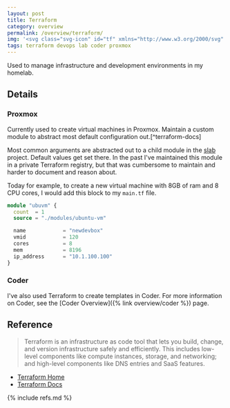 ```yaml
---
layout: post
title: Terraform
category: overview
permalink: /overview/terraform/
img: '<svg class="svg-icon" id="tf" xmlns="http://www.w3.org/2000/svg" viewBox="0 0 210 210"><polygon class="cls-1" points="102.58 46.91 141.41 69.33 141.41 114.16 102.58 91.75 102.58 46.91"/><polygon class="cls-1" points="145.67 69.33 145.67 114.16 184.5 91.75 184.5 46.91 145.67 69.33"/><polygon class="cls-1" points="59.5 21.88 59.5 66.72 98.33 89.14 98.33 44.3 59.5 21.88"/><polygon class="cls-1" points="102.58 141.49 141.41 163.91 141.41 119.38 141.41 119.08 102.58 96.66 102.58 141.49"/></svg>'
tags: terraform devops lab coder proxmox
---
```


Used to manage infrastructure and development environments in my homelab.

## Details

### Proxmox

Currently used to create virtual machines in Proxmox. Maintain a custom module to abstract most default configuration out.[^terraform-docs]

Most common arguments are abstracted out to a child module in the [slab](https://github.com/ecshreve/slab) project. Default values get set there. In the past I've maintained this module in a private Terraform registry, but that was cumbersome to maintain and harder to document and reason about.

Today for example, to create a new virtual machine with 8GB of ram and 8 CPU cores, I would add this block to my `main.tf` file.

```terraform
module "ubuvm" {
  count  = 1
  source = "./modules/ubuntu-vm"

  name            = "newdevbox"
  vmid            = 120
  cores           = 8
  mem             = 8196
  ip_address      = "10.1.100.100"
}
```

### Coder

I've also used Terraform to create templates in Coder. For more information on Coder, see the [Coder Overview]({% link overview/coder %}) page.

## Reference

>Terraform is an infrastructure as code tool that lets you build, change, and version infrastructure safely and efficiently. This includes low-level components like compute instances, storage, and networking; and high-level components like DNS entries and SaaS features.

- [Terraform Home](https://terraform.io)
- [Terraform Docs](https://www.terraform.io/docs/index.html)

{% include refs.md %}